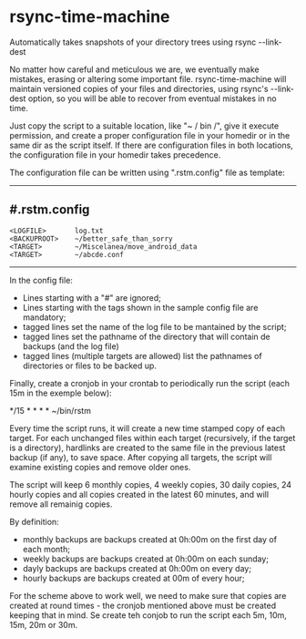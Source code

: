 # rsync-time-machine
Automatically takes snapshots of your directory trees using rsync --link-dest

No matter how careful and meticulous we are, we eventually make mistakes, erasing or altering some important file.
rsync-time-machine will maintain versioned copies of your files and directories, using rsync's --link-dest option, so you will be able to recover from eventual mistakes in no time.

Just copy the script to a suitable location, like "~ / bin /", give it execute permission, and create a proper configuration file in your homedir or in the same dir as the script itself. If there are configuration files in both locations, the configuration file in your homedir takes precedence.

The configuration file can be written using ".rstm.config" file as template:

----------------------------------------------
 #.rstm.config
----------------------------------------------
    <LOGFILE>       log.txt
    <BACKUPROOT>    ~/better_safe_than_sorry
    <TARGET>        ~/Miscelanea/move_android_data
    <TARGET>        ~/abcde.conf
----------------------------------------------

In the config file:
* Lines starting with a "#" are ignored;
* Lines starting with the tags shown in the sample config file are mandatory;
* <LOGFILE> tagged lines set the name of the log file to be mantained by the script;
* <BACKUPROOT> tagged lines set the pathname of the directory that will contain de backups (and the log file)
* <TARGET> tagged lines (multiple targets are allowed) list the pathnames of directories or files to be backed up.

Finally, create a cronjob in your crontab to periodically run the script (each 15m in the exemple below):

\*/15 * * * * ~/bin/rstm

Every time the script runs, it will create a new time stamped copy of each target. For each unchanged files within each target (recursively, if the target is a directory), hardlinks are created to the same file in the previous latest backup (if any), to save space. After copying all targets, the script will examine existing copies and remove older ones.

The script will keep 6 monthly copies, 4 weekly copies, 30 daily copies, 24 hourly copies and all copies created in the latest 60 minutes, and will remove all remainig copies.

By definition:
* monthly backups are backups created at 0h:00m on the first day of each month;
* weekly backups are backups created at 0h:00m on each sunday;
* dayly backups are backups created at 0h:00m on every day;
* hourly backups are backups created at 00m of every hour;

For the scheme above to work well, we need to make sure that copies are created at round times - the cronjob mentioned above must be created keeping that in mind. Se create teh conjob to run the script each 5m, 10m, 15m, 20m or 30m.
